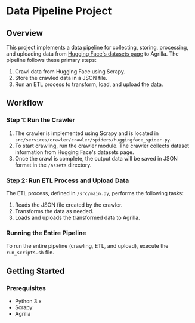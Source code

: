 # Data Pipeline Project

## Overview

This project implements a data pipeline for collecting, storing, processing, and uploading data from [Hugging Face's datasets page](https://huggingface.co/datasets) to Agrilla. The pipeline follows these primary steps:
1. Crawl data from Hugging Face using Scrapy.
2. Store the crawled data in a JSON file.
3. Run an ETL process to transform, load, and upload the data.

## Workflow

### Step 1: Run the Crawler

1. The crawler is implemented using Scrapy and is located in `src/services/crawler/crawler/spiders/huggingface_spider.py`.
2. To start crawling, run the crawler module. The crawler collects dataset information from Hugging Face's datasets page.
3. Once the crawl is complete, the output data will be saved in JSON format in the `/assets` directory.

### Step 2: Run ETL Process and Upload Data

The ETL process, defined in `/src/main.py`, performs the following tasks:
1. Reads the JSON file created by the crawler.
2. Transforms the data as needed.
3. Loads and uploads the transformed data to Agrilla.

### Running the Entire Pipeline

To run the entire pipeline (crawling, ETL, and upload), execute the `run_scripts.sh` file.

## Getting Started

### Prerequisites

- Python 3.x
- Scrapy
- Agrilla 


